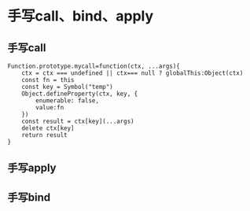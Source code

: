 # 手写call、bind、apply

## 手写call

```
Function.prototype.mycall=function(ctx, ...args){
    ctx = ctx === undefined || ctx=== null ? globalThis:Object(ctx)
    const fn = this
    const key = Symbol("temp")
    Object.defineProperty(ctx, key, {
        enumerable: false,
        value:fn
    })
    const result = ctx[key](...args)
    delete ctx[key]
    return result
}
```

## 手写apply


## 手写bind

